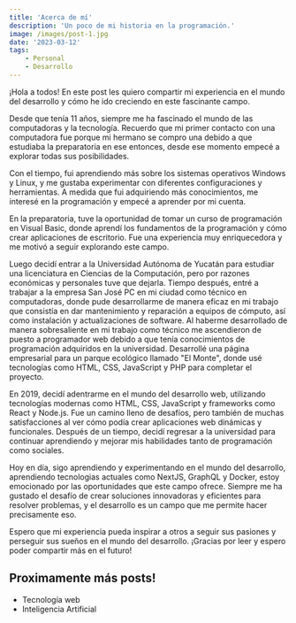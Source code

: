 ```yaml
---
title: 'Acerca de mí'
description: 'Un poco de mi historia en la programación.'
image: /images/post-1.jpg
date: '2023-03-12'
tags: 
    - Personal
    - Desarrollo
---
```


¡Hola a todos! En este post les quiero compartir mi experiencia en el mundo del desarrollo y cómo he ido creciendo en este fascinante campo.

Desde que tenía 11 años, siempre me ha fascinado el mundo de las computadoras y la tecnología. Recuerdo que mi primer contacto con una computadora fue porque mi hermano se compro una debido a que estudiaba la preparatoria en ese entonces, desde ese momento empecé a explorar todas sus posibilidades.

Con el tiempo, fui aprendiendo más sobre los sistemas operativos Windows y Linux, y me gustaba experimentar con diferentes configuraciones y herramientas. A medida que fui adquiriendo más conocimientos, me interesé en la programación y empecé a aprender por mi cuenta.

En la preparatoria, tuve la oportunidad de tomar un curso de programación en Visual Basic, donde aprendí los fundamentos de la programación y cómo crear aplicaciones de escritorio. Fue una experiencia muy enriquecedora y me motivó a seguir explorando este campo.

Luego decidí entrar a la Universidad Autónoma de Yucatán para estudiar una licenciatura en Ciencias de la Computación, pero por razones económicas y personales tuve que dejarla. Tiempo después, entré a trabajar a la empresa San José PC en mi ciudad como técnico en computadoras, donde pude desarrollarme de manera eficaz en mi trabajo que consistía en dar mantenimiento y reparación a equipos de cómputo, así como instalación y actualizaciones de software. Al haberme desarrollado de manera sobresaliente en mi trabajo como técnico me ascendieron de puesto a programador web debido a que tenía conocimientos de programación adquiridos en la universidad. Desarrollé una página empresarial para un parque ecológico llamado "El Monte", donde usé tecnologías como HTML, CSS, JavaScript y PHP para completar el proyecto.

En 2019, decidí adentrarme en el mundo del desarrollo web, utilizando tecnologías modernas como HTML, CSS, JavaScript y frameworks como React y Node.js. Fue un camino lleno de desafíos, pero también de muchas satisfacciones al ver cómo podía crear aplicaciones web dinámicas y funcionales. Después de un tiempo, decidí regresar a la universidad para continuar aprendiendo y mejorar mis habilidades tanto de programación como sociales.

Hoy en día, sigo aprendiendo y experimentando en el mundo del desarrollo, aprendiendo tecnologias actuales como NextJS, GraphQL y Docker, estoy emocionado por las oportunidades que este campo ofrece. Siempre me ha gustado el desafío de crear soluciones innovadoras y eficientes para resolver problemas, y el desarrollo es un campo que me permite hacer precisamente eso.

Espero que mi experiencia pueda inspirar a otros a seguir sus pasiones y perseguir sus sueños en el mundo del desarrollo. ¡Gracias por leer y espero poder compartir más en el futuro!

## Proximamente más posts!

- Tecnología web
- Inteligencia Artificial
